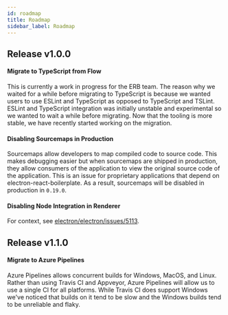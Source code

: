 ```yaml
---
id: roadmap
title: Roadmap
sidebar_label: Roadmap
---
```


## Release v1.0.0

#### Migrate to TypeScript from Flow

This is currently a work in progress for the ERB team. The reason why we waited for a while before migrating to TypeScript is because we wanted users to use ESLint and TypeScript as opposed to TypeScript and TSLint. ESLint and TypeScript integration was initially unstable and experimental so we wanted to wait a while before migrating. Now that the tooling is more stable, we have recently started working on the migration.

#### Disabling Sourcemaps in Production

Sourcemaps allow developers to map compiled code to source code. This makes debugging easier but when sourcemaps are shipped in production, they allow consumers of the application to view the original source code of the application. This is an issue for proprietary applications that depend on electron-react-boilerplate. As a result, sourcemaps will be disabled in production in `0.19.0`.

#### Disabling Node Integration in Renderer

For context, see [electron/electron/issues/5113](https://github.com/electron/electron/issues/5113).

## Release v1.1.0

#### Migrate to Azure Pipelines

Azure Pipelines allows concurrent builds for Windows, MacOS, and Linux. Rather than using Travis CI and Appveyor, Azure Pipelines will allow us to use a single CI for all platforms. While Travis CI does support Windows we've noticed that builds on it tend to be slow and the Windows builds tend to be unreliable and flaky.
